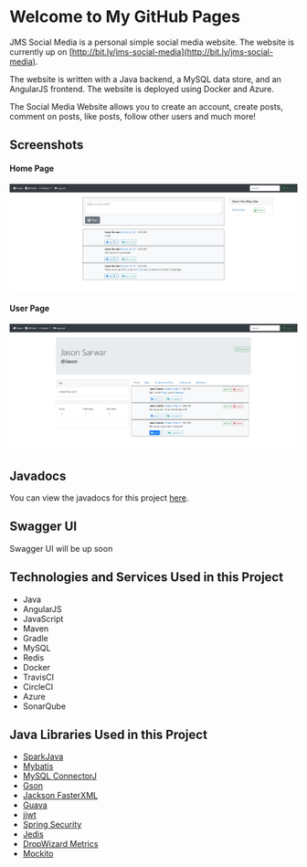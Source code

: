 # Welcome to My GitHub Pages
JMS Social Media is a personal simple social media website. The website is currently up on [http://bit.ly/jms-social-media](http://bit.ly/jms-social-media).

The website is written with a Java backend, a MySQL data store, and an AngularJS frontend. The website is deployed using Docker and Azure.

The Social Media Website allows you to create an account, create posts, comment on posts, like posts, follow other users and much more!

## Screenshots

#### Home Page
![Home Page](/assets/images/HomePage.jpg)

#### User Page
![User Page](/assets/images/UserPage.jpg)

## Javadocs
You can view the javadocs for this project [here](/jms-social-media/apidocs/).

## Swagger UI
Swagger UI will be up soon

## Technologies and Services Used in this Project
- Java
- AngularJS
- JavaScript
- Maven
- Gradle
- MySQL
- Redis
- Docker
- TravisCI
- CircleCI
- Azure
- SonarQube

## Java Libraries Used in this Project
- [SparkJava](https://github.com/perwendel/spark)
- [Mybatis](https://github.com/mybatis/mybatis-3)
- [MySQL ConnectorJ](https://github.com/mysql/mysql-connector-j)
- [Gson](https://github.com/google/gson)
- [Jackson FasterXML](https://github.com/FasterXML/jackson)
- [Guava](https://github.com/google/guava)
- [jjwt](https://github.com/jwtk/jjwt)
- [Spring Security](https://github.com/spring-projects/spring-security)
- [Jedis](https://github.com/xetorthio/jedis)
- [DropWizard Metrics](https://github.com/dropwizard/metrics)
- [Mockito](https://github.com/mockito/mockito)
